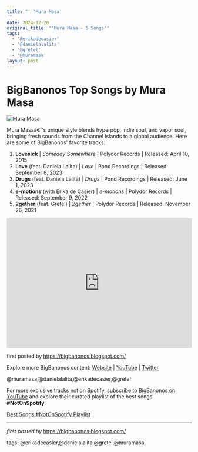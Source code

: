 ```yaml
---
title: "' 'Mura Masa'
'"
date: 2024-12-20
original_title: "'Mura Masa - 5 Songs'"
tags:
  - '@erikadecasier'
  - '@danielalalita'
  - '@gretel'
  - '@muramasa'
layout: post
---
```

<h1>BigBanonos Top Songs by Mura Masa</h1>
<img src="https://www.vinylmnky.com/cdn/shop/articles/3_98400648-f060-4de7-832b-4c8caa5fea65.jpg?v=1588274871&width=2048" alt="Mura Masa"> <p>Mura Masaâ€™s unique style blends hyperpop, indie soul, and vapor soul, bringing fresh sounds from the Channel Islands to a global audience. Here are some of BigBanonos' favorite tracks:</p> <ol> <li><strong>Lovesick</strong> | <em>Someday Somewhere</em> | Polydor Records | Released: April 10, 2015</li> <li><strong>Love</strong> (feat. Daniela Lalita) | <em>Love</em> | Pond Recordings | Released: September 8, 2023</li> <li><strong>Drugs</strong> (feat. Daniela Lalita) | <em>Drugs</em> | Pond Recordings | Released: June 1, 2023</li> <li><strong>e-motions</strong> (with Erika de Casier) | <em>e-motions</em> | Polydor Records | Released: September 9, 2022</li> <li><strong>2gether</strong> (feat. Gretel) | <em>2gether</em> | Polydor Records | Released: November 26, 2021</li>
</ol> <div> <iframe src="https://open.spotify.com/embed/playlist/1xXhi4hjHiJGZVQo2LkJNA?utm_source=generator" width="100%" height="352" frameborder="0" allow="autoplay; clipboard-write; encrypted-media; fullscreen; picture-in-picture" loading="lazy"></iframe>
</div> <p>first posted by <a href="https://bigbanonos.blogspot.com/">https://bigbanonos.blogspot.com/</a></p> <div> <p>Explore more BigBanonos content: <a href="https://bigbanonos.blogspot.com/">Website</a> | <a href="https://www.youtube.com/@BigBanonos">YouTube</a> | <a href="https://x.com/bigbanonos">Twitter</a></p>
</div> <!-- Tags -->
<p>@muramasa,@danielalalita,@erikadecasier,@gretel</p>


<!--Subscribe and Playlist Links-->
<div>
    <p>For more exclusive tracks not on Spotify, subscribe to <a href="https://www.youtube.com/@BigBanonos" target="_blank">BigBanonos on YouTube</a> and explore their curated playlist of the best songs <strong>#NotOnSpotify</strong>.</p>
    <p><a href="https://www.youtube.com/playlist?list=PLtuNtuTatqI0kFahUCbtbfenC_ET5O_tr" target="_blank">Best Songs #NotOnSpotify Playlist<br /></a></p></div>

<hr />

<p><em>first posted by</em> <a href="https://bigbanonos.blogspot.com/" rel="noopener" target="_new">https://bigbanonos.blogspot.com/</a></p>

<p>tags: @erikadecasier,@danielalalita,@gretel,@muramasa,</p>

